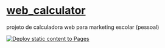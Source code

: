 # [web_calculator](https://hacker-bug-hunter.github.io/web_calculator/)
projeto de calculadora web para marketing escolar (pessoal)

[![Deploy static content to Pages](https://github.com/Hacker-Bug-Hunter/web_calculator/actions/workflows/static.yml/badge.svg)](https://github.com/Hacker-Bug-Hunter/web_calculator/actions/workflows/static.yml)



